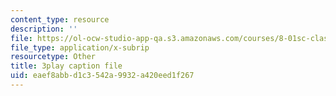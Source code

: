 ```yaml
---
content_type: resource
description: ''
file: https://ol-ocw-studio-app-qa.s3.amazonaws.com/courses/8-01sc-classical-mechanics-fall-2016/eaef8abbd1c3542a9932a420eed1f267_5zXYEVWSIsg.vtt
file_type: application/x-subrip
resourcetype: Other
title: 3play caption file
uid: eaef8abb-d1c3-542a-9932-a420eed1f267
---
```

